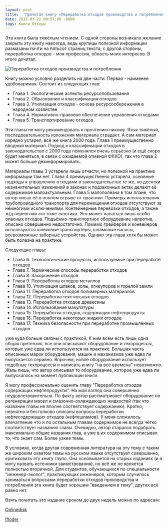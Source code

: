 ```yaml
---
layout: post
title:  "Прочитал книгу «Переработка отходов производства и потребления»"
date: 2012-03-22 00:57:00 -0000
tags: Книги Отходы 
---
```


Эта книга была тяжёлым чтением. С одной стороны возникало желание закрыть эту книгу навсегда, ведь крупицы полезной информации размазаны почти на пятьсот страниц текста, с другой стороны, переработка отходов - моя профессия, область моих интересов. В итоге дочитал.

<img src="http://2nature.me/files/pererabotka_othodov_title.jpg" alt="Переработка отходов производства и потребления" />

Книгу можно условно разделить на две части. Первая - наименее удобоваримая. Состоит из следующих глав:

- Глава 1. Экологические аспекты ресурсопользования 
- Глава 2. Образование и классификация отходов 
- Глава 3. Утилизация отходов - основа ресурсосбережения в народном хозяйстве
- Глава 4. Нормативно-правовое обеспечение управления отходами 
- Глава 5. Транспортирование отходов 

Эти главы не могу рекомендовать к прочтению никому. Язык тяжёлый, последовательность изложения материала страдает. А сам материал изрядно устарел, всё же книга 2000 года. Глава 1 преимущественно вводный материал. Подход к классификации отходов в законодательстве с 2000 года поменялся очень серьёзно (и ещё скоро будет меняться, в связи с ожидаемой отменой ФККО), так что глава 2 может больше дезинформировать.

Материалы главы 3 устарели лишь отчасти, но полезной на практике информации там нет. Глава 4 преимущественно устарела, основные подходы к управлению отходами в законодательстве те же, но десятки незначительных изменений в законах и подзаконных актах делают её содержимое малоактуальным. Глава 5 малополезна в том плане, что автор писал её в полном отрыве от практики. Примеры использования трубопроводного транспорта для перемещения отходов отсутствуют за немногими исключениями. Контейнерные перевозки отходов, а также ж/д перевозки это тоже экзотика. Это может касаться лишь особо опасных отходов. Подъёмно-транспортное оборудование напротив, описано совершенно недостаточно. Помимо грейферов и конвейеров используются шнековые транспортёры, шламовые насосы, всевозможные заборные устройства. Однако эта глава хотя бы может быть полезна на практике.

Следующие главы:

- Глава 6. Технологические процессы, используемые при переработе отходов 
- Глава 7. Термические способы переработки отходов 
- Глава 8. Захоронение отходов 
- Глава 9. Переработка отходов металлов 
- Глава 10. Утилизация шлаков, золы, огнеупоров и горелой земли 
- Глава 11. Переработка отходов полимерных материалов 
- Глава 12. Переработка текстильных отходов 
- Глава 13. Переработка отходов древесины 
- Глава 14. Использование макулатуры 
- Глава 15. Переработка отходов, содержащих нефтепродукты 
- Глава 16. Переработка некоторых жидких отходов 
- Глава 17. Техника безопасности при переработке промышленных отходов 


уже куда больше связны с практикой. К ним всем есть лишь одна общая претензия, все они описывают оборудование и техпроцессы, которые уже едва ли используются на практике. Большая часть описанных марок оборудования, машин и механизмов уже едва ли выпускается серийно. Впрочем, новое оборудование использует подобные техпроцессы и написать книгу "на все времена" невозможно. Жаль лишь, что автор описывал то оборудование, которое уже едва ли выпускалось на момент публикации книги. 

Я могу профессионально оценить главу "Переработка отходов содержащих нефтепродукты". На мой взгляд она совершенно неудовлетворительна.  По факту автор рассматривает оборудование по регенерации масел и смазочно-охлаждающих жидкостей (так что название главы не вполне соответствует содержанию). Кратко, невнятно и бестолково описаны вопросы переработки нефтесодержащих отходов (нефтешламов). У меня сложилось впечатление что и по остальным главам содержимое не всегда чётко соответствует названию главы. Очевидно, автор старался подобрать максимально общие названия глав, а уже в их содержимом описывал то, что знает сам. Более узкие темы.

В условиях, когда другая современная литература на эту тему с таким же широким охватом темы на русском языке отсутствует совершенно, критиковать эту книгу глупо. Она основывается на старых изданиях (и я могу назвать источники заимствования), но всё же не является полностью вторичной. Для студентов, обучающихся по специальности "инженер-эколог", практикующих инженеров, которым случилось заниматься вопросами переработки отходов производства и потребления эта книга будет хорошим "введением в тему", других всё равно нет.

Взять почитать это издание сроком до двух недель можно по адресам:

<a href="http://www.onlinedisk.ru/file/846832/">Onlinedisk</a>

<a href="http://infanata.ifolder.ru/29434679">Ifloder</a>